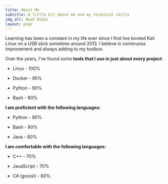 ```yaml
---
title: About Me
subtitle: A little bit about me and my technical skills
img_alt: Noah Dubai
layout: page
---
```

Learning has been a constant in my life ever since I first live booted Kali Linux on a USB stick sometime around 2013. I believe in continuous improvement and always adding to my toolbox.

Over the years, I've found some **tools that I use in just about every project**:

*   Linux    - 100%

*   Docker   - 95%

*   Python - 90%

*   Bash     - 90%

**I am proficient with the following languages:**

*   Python - 90%

*   Bash     - 90%

*   Java     - 80%

**I am comfortable with the following languages:**

*   C++                     - 70%

*   JavaScript        - 70%

*   C# (gross!)        - 60%
